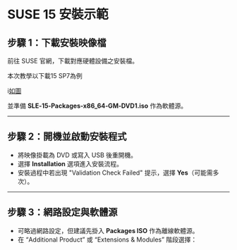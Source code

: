 # SUSE 15 安裝示範

## 步驟 1：下載安裝映像檔

前往 SUSE 官網，下載對應硬體設備之安裝檔。

本次教學以下載15 SP7為例

i[如圖](image/suse17.jpg)

並準備 **SLE‑15‑Packages-x86_64‑GM‑DVD1.iso** 作為軟體源。

---

## 步驟 2：開機並啟動安裝程式

- 將映像掛載為 DVD 或寫入 USB 後重開機。
- 選擇 **Installation** 選項進入安裝流程。
- 安裝過程中若出現 "Validation Check Failed" 提示，選擇 **Yes**（可能需多次）。

---

## 步驟 3：網路設定與軟體源

- 可略過網路設定，但建議先掛入 **Packages ISO** 作為離線軟體源。
- 在 “Additional Product” 或 “Extensions & Modules” 階段選擇：

